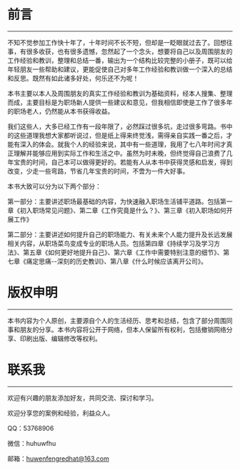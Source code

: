# 前言

---

不知不觉参加工作快十年了，十年时间不长不短，但却是一眨眼就过去了。回想往事，有很多收获，也有很多遗憾，忽然起了一个念头，想要将自己以及周围朋友的工作经验和教训，整理和总结一番，输出为一个结构比较完整的小册子，既可以给年轻朋友一些帮助和建议，更能促使自己对多年工作经验和教训做一个深入的总结和反思。既然有如此诸多好处，何乐还不为呢！

本书主要以本人及周围朋友的真实工作经验和教训为基础资料，经本人搜集、整理而成，主要目标是为职场新人提供一些建议和意见，但我相信即使是工作了很多年的职场老人，仍然能从本书获得收益。

我们这些人，大多已经工作有一段年限了，必然踩过很多坑，走过很多弯路。书中的这些道理我想大家都听说过，但是纸上得来终觉浅，需得亲自实践一番之后，才能有深入的体会。就我个人的经验来说，其中有一些道理，我用了七八年时间才真正理解并能够应用到实际工作和生活之中。虽然为时未晚，但终觉得自己浪费了几年宝贵的时间，自己本可以做得更好的。若能有人从本书中获得灵感和启发，得到改变，少走一些弯路，节省几年宝贵的时间，不啻为一件大好事。

本书大致可以分为以下两个部分：

第一部分：主要讲述职场最基础的内容，为快速融入职场生活铺平道路。包括第一章《初入职场常见问题》、第二章《工作究竟是什么？》、第三章《初入职场如何开展工作》

第二部分：主要讲述如何提升自己的职场能力、有关未来个人能力提升及长远发展相关内容，从职场菜鸟变成专业的职场人员。包括第四章《持续学习及学习方法》、第五章《如何更好地提升自己》、第六章《工作中需要特别注意的细节》、第七章《痛定思痛--深刻的历史教训》、第八章《什么时候应该离开公司》。

# 版权申明

---

本书内容为个人原创，主要源自个人的生活经历、思考和总结，包含了部分周围同事和朋友的分享。本书内容将公开于网络，但本人保留所有权利，包括撤销网络分享、印刷出版、编辑修改等权利。

# 联系我

---

欢迎有兴趣的朋友添加好友，共同交流、探讨和学习。

欢迎分享您的案例和经验，利益众人。

QQ：53768906

微信：huhuwfhu

邮箱：huwenfengredhat@163.com

